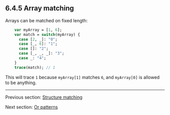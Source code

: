 ## 6.4.5 Array matching

Arrays can be matched on fixed length:

```haxe
    var myArray = [1, 6];
    var match = switch(myArray) {
      case [2, _]: "0";
      case [_, 6]: "1";
      case []: "2";
      case [_, _, _]: "3";
      case _: "4";
    }
    trace(match); // 1
```

This will trace `1` because `myArray[1]` matches `6`, and `myArray[0]` is allowed to be anything.

---

Previous section: [Structure matching](lf-pattern-matching-structure.md)

Next section: [Or patterns](lf-pattern-matching-or.md)